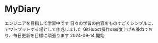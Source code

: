# MyDiary
エンジニアを目指して学習中です
日々の学習の内容をものすごくシンプルに、アウトプットする場として作成しました
GitHubの操作の練度上げも兼ねており、毎日更新を目標に頑張ります
2024-09-14 開始
